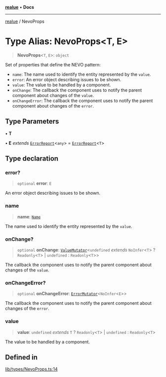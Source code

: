 [**realue**](../README.md) • **Docs**

***

[realue](../README.md) / NevoProps

# Type Alias: NevoProps\<T, E\>

> **NevoProps**\<`T`, `E`\>: `object`

Set of properties that define the NEVO pattern:
- `name`: The name used to identify the entity represented by the `value`.
- `error`: An error object describing issues to be shown.
- `value`: The value to be handled by a component.
- `onChange`: The callback the component uses to notify the parent component about changes of the `value`.
- `onChangeError`: The callback the component uses to notify the parent component about changes of the `error`.

## Type Parameters

• **T**

• **E** *extends* [`ErrorReport`](ErrorReport.md)\<`any`\> = [`ErrorReport`](ErrorReport.md)\<`T`\>

## Type declaration

### error?

> `optional` **error**: `E`

An error object describing issues to be shown.

### name

> **name**: [`Name`](Name.md)

The name used to identify the entity represented by the `value`.

### onChange?

> `optional` **onChange**: [`ValueMutator`](ValueMutator.md)\<`undefined` *extends* `NoInfer`\<`T`\> ? `Readonly`\<`T`\> \| `undefined` : `Readonly`\<`T`\>\>

The callback the component uses to notify the parent component about changes of the `value`.

### onChangeError?

> `optional` **onChangeError**: [`ErrorMutator`](ErrorMutator.md)\<`NoInfer`\<`E`\>\>

The callback the component uses to notify the parent component about changes of the `error`.

### value

> **value**: `undefined` *extends* `T` ? `Readonly`\<`T`\> \| `undefined` : `Readonly`\<`T`\>

The value to be handled by a component.

## Defined in

[lib/types/NevoProps.ts:14](https://github.com/nevoland/realue/blob/b0a59c2aa8e01af359fa1933a59bc53236ad21c6/lib/types/NevoProps.ts#L14)
